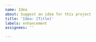 ```yaml
---
name: Idea
about: Suggest an idea for this project
title: 'Idea: [Title]'
labels: enhancement
assignees: ''

---
```



